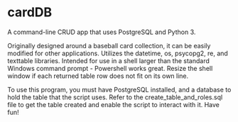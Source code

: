 # cardDB
A command-line CRUD app that uses PostgreSQL and Python 3.

Originally designed around a baseball card collection, it can be easily modified for other applications.
Utilizes the datetime, os, psycopg2, re, and texttable libraries. Intended for use in a shell larger than
the standard Windows command prompt - Powershell works great. Resize the shell window if each returned table 
row does not fit on its own line.

To use this program, you must have PostgreSQL installed, and a database to hold the table that the script uses.
Refer to the create_table_and_roles.sql file to get the table created and enable the script to interact with
it. Have fun!
